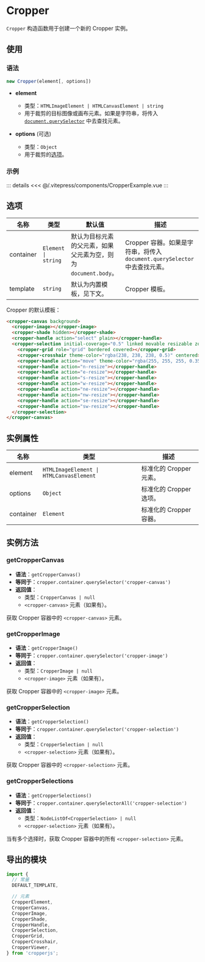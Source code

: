 # Cropper

`Cropper` 构造函数用于创建一个新的 Cropper 实例。

## 使用

### 语法

```js
new Cropper(element[, options])
```

- **element**
  - 类型：`HTMLImageElement | HTMLCanvasElement | string`
  - 用于裁剪的目标图像或画布元素。如果是字符串，将传入 [`document.querySelector`](https://developer.mozilla.org/zh-CN/docs/Web/API/Document/querySelector) 中去查找元素。

- **options** (可选)
  - 类型：`Object`
  - 用于裁剪的[选项](#options)。

### 示例

<ClientOnly>
  <CropperExample />
</ClientOnly>

::: details
<<< @/.vitepress/components/CropperExample.vue
:::

## 选项

| 名称 | 类型 | 默认值 | 描述 |
| --- | --- | --- | --- |
| container | `Element \| string` | 默认为目标元素的父元素，如果父元素为空，则为 `document.body`。 | Cropper 容器。如果是字符串，将传入 `document.querySelector` 中去查找元素。 |
| template | `string` | 默认为内置模板，见下文。 | Cropper 模板。 |

Cropper 的默认模板：

```html
<cropper-canvas background>
  <cropper-image></cropper-image>
  <cropper-shade hidden></cropper-shade>
  <cropper-handle action="select" plain></cropper-handle>
  <cropper-selection initial-coverage="0.5" linked movable resizable zoomable>
    <cropper-grid role="grid" bordered covered></cropper-grid>
    <cropper-crosshair theme-color="rgba(238, 238, 238, 0.5)" centered></cropper-crosshair>
    <cropper-handle action="move" theme-color="rgba(255, 255, 255, 0.35)"></cropper-handle>
    <cropper-handle action="n-resize"></cropper-handle>
    <cropper-handle action="e-resize"></cropper-handle>
    <cropper-handle action="s-resize"></cropper-handle>
    <cropper-handle action="w-resize"></cropper-handle>
    <cropper-handle action="ne-resize"></cropper-handle>
    <cropper-handle action="nw-resize"></cropper-handle>
    <cropper-handle action="se-resize"></cropper-handle>
    <cropper-handle action="sw-resize"></cropper-handle>
  </cropper-selection>
</cropper-canvas>
```

## 实例属性

| 名称 | 类型 | 描述 |
| --- | --- | --- |
| element | `HTMLImageElement \| HTMLCanvasElement` | 标准化的 Cropper 元素。 |
| options | `Object` | 标准化的 Cropper 选项。 |
| container | `Element` | 标准化的 Cropper 容器。 |

## 实例方法

### getCropperCanvas

- **语法**：`getCropperCanvas()`
- **等同于**：`cropper.container.querySelector('cropper-canvas')`
- **返回值**：
  - 类型：`CropperCanvas | null`
  - `<cropper-canvas>` 元素（如果有）。

获取 Cropper 容器中的 `<cropper-canvas>` 元素。

### getCropperImage

- **语法**：`getCropperImage()`
- **等同于**：`cropper.container.querySelector('cropper-image')`
- **返回值**：
  - 类型：`CropperImage | null`
  - `<cropper-image>` 元素（如果有）。

获取 Cropper 容器中的 `<cropper-image>` 元素。

### getCropperSelection

- **语法**：`getCropperSelection()`
- **等同于**：`cropper.container.querySelector('cropper-selection')`
- **返回值**：
  - 类型：`CropperSelection | null`
  - `<cropper-selection>` 元素（如果有）。

获取 Cropper 容器中的 `<cropper-selection>` 元素。

### getCropperSelections

- **语法**：`getCropperSelections()`
- **等同于**：`cropper.container.querySelectorAll('cropper-selection')`
- **返回值**：
  - 类型：`NodeListOf<CropperSelection> | null`
  - `<cropper-selection>` 元素（如果有）。

当有多个选择时，获取 Cropper 容器中的所有 `<cropper-selection>` 元素。

## 导出的模块

```js
import {
  // 常量
  DEFAULT_TEMPLATE,

  // 元素
  CropperElement,
  CropperCanvas,
  CropperImage,
  CropperShade,
  CropperHandle,
  CropperSelection,
  CropperGrid,
  CropperCrosshair,
  CropperViewer,
} from 'cropperjs';
```

